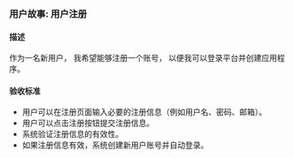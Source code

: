 ### 用户故事: 用户注册

#### 描述

作为一名新用户，
我希望能够注册一个账号，
以便我可以登录平台并创建应用程序。

#### 验收标准

- 用户可以在注册页面输入必要的注册信息（例如用户名、密码、邮箱）。
- 用户可以点击注册按钮提交注册信息。
- 系统验证注册信息的有效性。
- 如果注册信息有效，系统创建新用户账号并自动登录。

